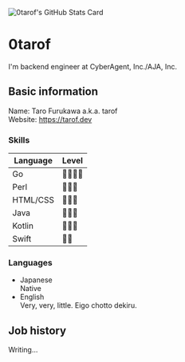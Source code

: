 ![0tarof's GitHub Stats Card](https://github-readme-stats.vercel.app/api?username=0tarof&count_private=true&show_icons=true)

# 0tarof

I'm backend engineer at CyberAgent, Inc./AJA, Inc.

## Basic information

Name: Taro Furukawa a.k.a. tarof  
Website: https://tarof.dev

### Skills

Language | Level
--|--
Go | 🌟🌟🌟🌟
Perl | 🌟🌟🌟
HTML/CSS | 🌟🌟🌟
Java | 🌟🌟🌟
Kotlin | 🌟🌟🌟
Swift | 🌟🌟

### Languages

- Japanese  
Native
- English  
Very, very, little. Eigo chotto dekiru.

## Job history

Writing...

<!--
**0tarof/0tarof** is a ✨ _special_ ✨ repository because its `README.md` (this file) appears on your GitHub profile.

Here are some ideas to get you started:

- 🔭 I’m currently working on ...
- 🌱 I’m currently learning ...
- 👯 I’m looking to collaborate on ...
- 🤔 I’m looking for help with ...
- 💬 Ask me about ...
- 📫 How to reach me: ...
- 😄 Pronouns: ...
- ⚡ Fun fact: ...
-->
